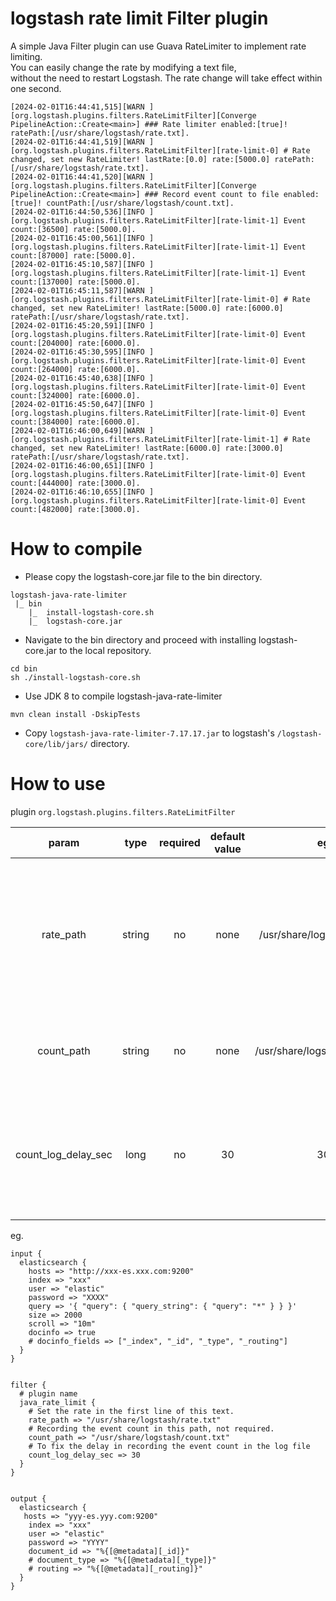 # logstash rate limit Filter plugin

A simple Java Filter plugin can use Guava RateLimiter to implement rate limiting.   
You can easily change the rate by modifying a text file,   
without the need to restart Logstash. The rate change will take effect within one second.

```
[2024-02-01T16:44:41,515][WARN ][org.logstash.plugins.filters.RateLimitFilter][Converge PipelineAction::Create<main>] ### Rate limiter enabled:[true]! ratePath:[/usr/share/logstash/rate.txt].
[2024-02-01T16:44:41,519][WARN ][org.logstash.plugins.filters.RateLimitFilter][rate-limit-0] # Rate changed, set new RateLimiter! lastRate:[0.0] rate:[5000.0] ratePath:[/usr/share/logstash/rate.txt].
[2024-02-01T16:44:41,520][WARN ][org.logstash.plugins.filters.RateLimitFilter][Converge PipelineAction::Create<main>] ### Record event count to file enabled:[true]! countPath:[/usr/share/logstash/count.txt].
[2024-02-01T16:44:50,536][INFO ][org.logstash.plugins.filters.RateLimitFilter][rate-limit-1] Event count:[36500] rate:[5000.0].
[2024-02-01T16:45:00,561][INFO ][org.logstash.plugins.filters.RateLimitFilter][rate-limit-1] Event count:[87000] rate:[5000.0].
[2024-02-01T16:45:10,587][INFO ][org.logstash.plugins.filters.RateLimitFilter][rate-limit-1] Event count:[137000] rate:[5000.0].
[2024-02-01T16:45:11,587][WARN ][org.logstash.plugins.filters.RateLimitFilter][rate-limit-0] # Rate changed, set new RateLimiter! lastRate:[5000.0] rate:[6000.0] ratePath:[/usr/share/logstash/rate.txt].
[2024-02-01T16:45:20,591][INFO ][org.logstash.plugins.filters.RateLimitFilter][rate-limit-0] Event count:[204000] rate:[6000.0].
[2024-02-01T16:45:30,595][INFO ][org.logstash.plugins.filters.RateLimitFilter][rate-limit-0] Event count:[264000] rate:[6000.0].
[2024-02-01T16:45:40,638][INFO ][org.logstash.plugins.filters.RateLimitFilter][rate-limit-0] Event count:[324000] rate:[6000.0].
[2024-02-01T16:45:50,647][INFO ][org.logstash.plugins.filters.RateLimitFilter][rate-limit-0] Event count:[384000] rate:[6000.0].
[2024-02-01T16:46:00,649][WARN ][org.logstash.plugins.filters.RateLimitFilter][rate-limit-1] # Rate changed, set new RateLimiter! lastRate:[6000.0] rate:[3000.0] ratePath:[/usr/share/logstash/rate.txt].
[2024-02-01T16:46:00,651][INFO ][org.logstash.plugins.filters.RateLimitFilter][rate-limit-0] Event count:[444000] rate:[3000.0].
[2024-02-01T16:46:10,655][INFO ][org.logstash.plugins.filters.RateLimitFilter][rate-limit-0] Event count:[482000] rate:[3000.0].
```

# How to compile

- Please copy the logstash-core.jar file to the bin directory.

```
logstash-java-rate-limiter
 |_ bin
    |_  install-logstash-core.sh 
    |_  logstash-core.jar
```

- Navigate to the bin directory and proceed with installing logstash-core.jar to the local repository.

```shell
cd bin
sh ./install-logstash-core.sh
```

- Use JDK 8 to compile logstash-java-rate-limiter

```
mvn clean install -DskipTests
```

- Copy `logstash-java-rate-limiter-7.17.17.jar` to logstash's `/logstash-core/lib/jars/` directory.

# How to use

plugin `org.logstash.plugins.filters.RateLimitFilter`

|        param        |  type  | required | default value |              eg               |                                                    desc                                                     |
|:-------------------:|:------:|:--------:|:-------------:|:-----------------------------:|:-----------------------------------------------------------------------------------------------------------:|
|      rate_path      | string |    no    |     none      | /usr/share/logstash/rate.txt  | Get the rate from this text file path, using only the first line. You can change the value in it if needed. |
|     count_path      | string |    no    |     none      | /usr/share/logstash/count.txt |                                  Record the count of events in this path.                                   |
| count_log_delay_sec |  long  |    no    |      30       |              30               |                Record the count of events in the Logstash log with a fixed delay in seconds.                |

eg.

```shell
input {
  elasticsearch {
    hosts => "http://xxx-es.xxx.com:9200"
    index => "xxx"
    user => "elastic"
    password => "XXXX"
    query => '{ "query": { "query_string": { "query": "*" } } }'
    size => 2000
    scroll => "10m"
    docinfo => true
    # docinfo_fields => ["_index", "_id", "_type", "_routing"]
  }
}


filter {
  # plugin name
  java_rate_limit {
    # Set the rate in the first line of this text.
    rate_path => "/usr/share/logstash/rate.txt"
    # Recording the event count in this path, not required.
    count_path => "/usr/share/logstash/count.txt"
    # To fix the delay in recording the event count in the log file
    count_log_delay_sec => 30
  }
}


output {
  elasticsearch {
   hosts => "yyy-es.yyy.com:9200"
    index => "xxx"
    user => "elastic"
    password => "YYYY"
    document_id => "%{[@metadata][_id]}"
    # document_type => "%{[@metadata][_type]}"
    # routing => "%{[@metadata][_routing]}"
  }
}

```